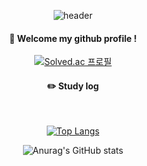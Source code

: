 <div align="center"> 

![header](https://capsule-render.vercel.app/api?type=cylinder&color=000000&height=150&section=header&text=POPEYE&fontColor=ffffff&fontSize=70&animation=fadeIn&fontAlignY=55&desc=%20&descAlignY=62&descAlign=62)
  
####  :wave: Welcome my github profile !

  
[![Solved.ac 프로필](http://mazassumnida.wtf/api/v2/generate_badge?boj=popeye0617)](https://solved.ac/popeye0617)

 
#### :pencil2: Study log
 
  <br/>
  
[![Top Langs](https://github-readme-stats.vercel.app/api/top-langs/?username=popeye0618&layout=compact)](https://github.com/anuraghazra/github-readme-stats)
  
![Anurag's GitHub stats](https://github-readme-stats.vercel.app/api?username=popeye0618&show_icons=true&theme=radical)
</div>
